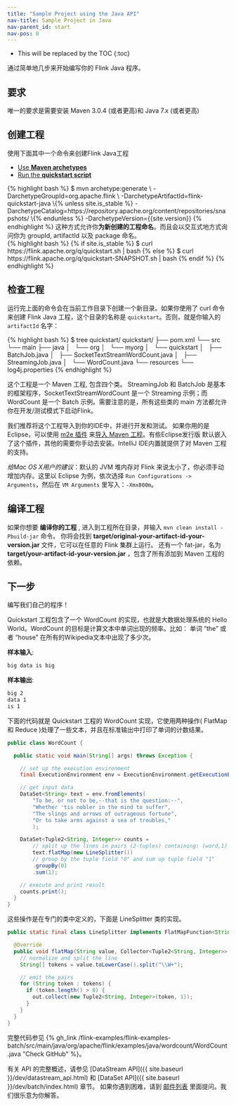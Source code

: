 ```yaml
---
title: "Sample Project using the Java API"
nav-title: Sample Project in Java
nav-parent_id: start
nav-pos: 0
---
```

<!--
Licensed to the Apache Software Foundation (ASF) under one
or more contributor license agreements.  See the NOTICE file
distributed with this work for additional information
regarding copyright ownership.  The ASF licenses this file
to you under the Apache License, Version 2.0 (the
"License"); you may not use this file except in compliance
with the License.  You may obtain a copy of the License at

  http://www.apache.org/licenses/LICENSE-2.0

Unless required by applicable law or agreed to in writing,
software distributed under the License is distributed on an
"AS IS" BASIS, WITHOUT WARRANTIES OR CONDITIONS OF ANY
KIND, either express or implied.  See the License for the
specific language governing permissions and limitations
under the License.
-->

* This will be replaced by the TOC
{:toc}

通过简单地几步来开始编写你的 Flink Java 程序。


## 要求

唯一的要求是需要安装 Maven 3.0.4 (或者更高)和 Java 7.x (或者更高)


## 创建工程

使用下面其中一个命令来创建Flink Java工程

<ul class="nav nav-tabs" style="border-bottom: none;">
    <li class="active"><a href="#maven-archetype" data-toggle="tab">Use <strong>Maven archetypes</strong></a></li>
    <li><a href="#quickstart-script" data-toggle="tab">Run the <strong>quickstart script</strong></a></li>
</ul>
<div class="tab-content">
    <div class="tab-pane active" id="maven-archetype">
    {% highlight bash %}
    $ mvn archetype:generate                               \
      -DarchetypeGroupId=org.apache.flink              \
      -DarchetypeArtifactId=flink-quickstart-java      \{% unless site.is_stable %}
      -DarchetypeCatalog=https://repository.apache.org/content/repositories/snapshots/ \{% endunless %}
      -DarchetypeVersion={{site.version}}
    {% endhighlight %}
        这种方式允许你<strong>为新创建的工程命名</strong>。而且会以交互式地方式询问你为 groupId, artifactId 以及 package 命名。
    </div>
    <div class="tab-pane" id="quickstart-script">
    {% highlight bash %}
{% if site.is_stable %}
    $ curl https://flink.apache.org/q/quickstart.sh | bash
{% else %}
    $ curl https://flink.apache.org/q/quickstart-SNAPSHOT.sh | bash
{% endif %}
    {% endhighlight %}
    </div>
</div>

## 检查工程


运行完上面的命令会在当前工作目录下创建一个新目录。如果你使用了 curl 命令来创建 Flink Java 工程，这个目录的名称是 `quickstart`。否则，就是你输入的 `artifactId` 名字：

{% highlight bash %}
$ tree quickstart/
quickstart/
├── pom.xml
└── src
    └── main
        ├── java
        │   └── org
        │       └── myorg
        │           └── quickstart
        │               ├── BatchJob.java
        │               ├── SocketTextStreamWordCount.java
        │               ├── StreamingJob.java
        │               └── WordCount.java
        └── resources
            └── log4j.properties
{% endhighlight %}

这个工程是一个 Maven 工程, 包含四个类。 StreamingJob 和 BatchJob 是基本的框架程序，SocketTextStreamWordCount 是一个 Streaming 示例；而 WordCount 是一个 Batch 示例。需要注意的是，所有这些类的 main 方法都允许你在开发/测试模式下启动Flink。

我们推荐将这个工程导入到你的IDE中，并进行开发和测试。 如果你用的是 Eclipse，可以使用 [m2e 插件](http://www.eclipse.org/m2e/) 来[导入 Maven 工程](http://books.sonatype.com/m2eclipse-book/reference/creating-sect-importing-projects.html#fig-creating-import)。有些Eclipse发行版 默认嵌入了这个插件，其他的需要你手动去安装。IntelliJ IDE内置就提供了对 Maven 工程的支持。

*给Mac OS X用户的建议*：默认的 JVM 堆内存对 Flink 来说太小了，你必须手动增加内存。这里以 Eclipse 为例，依次选择 `Run Configurations -> Arguments`，然后在 `VM Arguments` 里写入：`-Xmx800m`。

## 编译工程

如果你想要 __编译你的工程__ , 进入到工程所在目录，并输入 `mvn clean install -Pbuild-jar` 命令。 你将会找到  __target/original-your-artifact-id-your-version.jar__ 文件，它可以在任意的 Flink 集群上运行。 还有一个 fat-jar，名为 __target/your-artifact-id-your-version.jar__ ，包含了所有添加到 Maven 工程的依赖。

## 下一步

编写我们自己的程序！

Quickstart 工程包含了一个 WordCount 的实现，也就是大数据处理系统的 Hello World。WordCount 的目标是计算文本中单词出现的频率。比如： 单词 “the” 或者 “house” 在所有的Wikipedia文本中出现了多少次。

__样本输入__:

~~~bash
big data is big
~~~

__样本输出__:

~~~bash
big 2
data 1
is 1
~~~

下面的代码就是 Quickstart 工程的 WordCount 实现，它使用两种操作( FlatMap 和 Reduce )处理了一些文本，并且在标准输出中打印了单词的计数结果。

~~~java
public class WordCount {

  public static void main(String[] args) throws Exception {

    // set up the execution environment
    final ExecutionEnvironment env = ExecutionEnvironment.getExecutionEnvironment();

    // get input data
    DataSet<String> text = env.fromElements(
        "To be, or not to be,--that is the question:--",
        "Whether 'tis nobler in the mind to suffer",
        "The slings and arrows of outrageous fortune",
        "Or to take arms against a sea of troubles,"
        );

    DataSet<Tuple2<String, Integer>> counts =
        // split up the lines in pairs (2-tuples) containing: (word,1)
        text.flatMap(new LineSplitter())
        // group by the tuple field "0" and sum up tuple field "1"
        .groupBy(0)
        .sum(1);

    // execute and print result
    counts.print();
  }
}
~~~

这些操作是在专门的类中定义的，下面是 LineSplitter 类的实现。

~~~java
public static final class LineSplitter implements FlatMapFunction<String, Tuple2<String, Integer>> {

  @Override
  public void flatMap(String value, Collector<Tuple2<String, Integer>> out) {
    // normalize and split the line
    String[] tokens = value.toLowerCase().split("\\W+");

    // emit the pairs
    for (String token : tokens) {
      if (token.length() > 0) {
        out.collect(new Tuple2<String, Integer>(token, 1));
      }
    }
  }
}
~~~

完整代码参见 {% gh_link /flink-examples/flink-examples-batch/src/main/java/org/apache/flink/examples/java/wordcount/WordCount.java "Check GitHub" %}。

有关 API 的完整概述，请参见 [DataStream API]({{ site.baseurl }}/dev/datastream_api.html) 和 [DataSet API]({{ site.baseurl }}/dev/batch/index.html) 章节。 如果你遇到困难，请到 [邮件列表](http://mail-archives.apache.org/mod_mbox/flink-dev/) 里面提问。我们很乐意为你解答。
